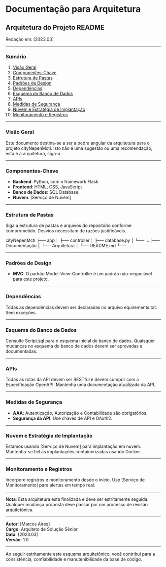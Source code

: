 # Documentação para Arquitetura

## Arquitetura do Projeto README

Redação em: [2023.03]

---

### Sumário

1. [Visão Geral](#visão-geral)
2. [Componentes-Chave](#componentes-chave)
3. [Estrutura de Pastas](#estrutura-de-pastas)
4. [Padrões de Design](#padrões-de-design)
5. [Dependências](#dependências)
6. [Esquema do Banco de Dados](#esquema-do-banco-de-dados)
7. [APIs](#apis)
8. [Medidas de Segurança](#medidas-de-segurança)
9. [Nuvem e Estratégia de Implantação](#nuvem-e-estratégia-de-implantação)
10. [Monitoramento e Registros](#monitoramento-e-registros)

---

### Visão Geral

Este documento destina-se a ser a pedra angular da arquitetura para o projeto cityNepenMcti. Isto não é uma sugestão ou uma recomendação; esta é a arquitetura, siga-a.

---

### Componentes-Chave

- **Backend**: Python, com o framework Flask
- **Frontend**: HTML, CSS, JavaScript
- **Banco de Dados**: SQL Database
- **Nuvem**: [Serviço de Nuvem]

---

### Estrutura de Pastas

Siga a estrutura de pastas e arquivos do repositório conforme comprometido. Desvios necessitam de razões justificáveis.

  cityNepenMcti
  ├── app
  │ ├── controller
  │ ├── database.py
  │ └── ...
  ├── Documentação
  │ └── Arquitetura
  │ └── README.md
  └── ...


---

### Padrões de Design

- **MVC**: O padrão Model-View-Controller é um padrão não-negociável para este projeto.
  
---

### Dependências

Todas as dependências devem ser declaradas no arquivo 
equirements.txt. Sem exceções.

---

### Esquema do Banco de Dados

Consulte Script.sql para o esquema inicial do banco de dados. Quaisquer mudanças no esquema do banco de dados devem ser aprovadas e documentadas.

---

### APIs

Todas as rotas da API devem ser RESTful e devem cumprir com a Especificação OpenAPI. Mantenha uma documentação atualizada da API.

---

### Medidas de Segurança

- **AAA**: Autenticação, Autorização e Contabilidade são obrigatórios.
- **Segurança da API**: Use chaves de API e OAuth2.
  
---

### Nuvem e Estratégia de Implantação

Estamos usando [Serviço de Nuvem] para implantação em nuvem. Mantenha-se fiel às implantações containerizadas usando Docker.

---

### Monitoramento e Registros

Incorpore registros e monitoramento desde o início. Use [Serviço de Monitoramento] para alertas em tempo real.

---

**Nota**: Esta arquitetura está finalizada e deve ser estritamente seguida. Qualquer mudança proposta deve passar por um processo de revisão arquitetônica.

--- 

**Autor**: [Marcos Aires]  
**Cargo**: Arquiteto de Solução Sênior  
**Data**: [2023.03]  
**Versão**: 1.0

---

Ao seguir estritamente este esquema arquitetônico, você contribui para a consistência, confiabilidade e manutenibilidade da base de código.
